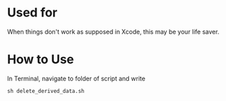 # Used for
When things don't work as supposed in Xcode, this may be your life saver.

# How to Use
In Terminal, navigate to folder of script and write
```
sh delete_derived_data.sh
```
